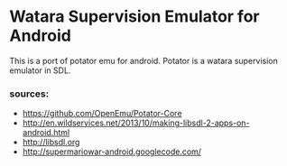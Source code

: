 Watara Supervision Emulator for Android
==============

This is a port of potator emu for android. Potator is a watara supervision emulator in SDL.

### sources:
* https://github.com/OpenEmu/Potator-Core
* http://en.wildservices.net/2013/10/making-libsdl-2-apps-on-android.html
* http://libsdl.org
* http://supermariowar-android.googlecode.com/
